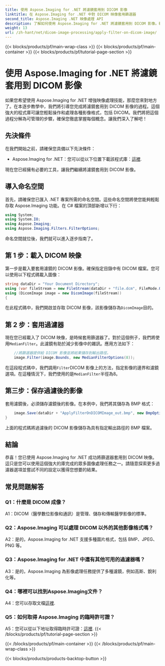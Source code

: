 ```yaml
---
title: 使用 Aspose.Imaging for .NET 將濾鏡套用到 DICOM 影像
linktitle: 在 Aspose.Imaging for .NET 中對 DICOM 映像套用篩選器
second_title: Aspose.Imaging .NET 映像處理 API
description: 了解如何使用 Aspose.Imaging for .NET 將濾鏡套用到 DICOM 影像。輕鬆增強醫學影像處理。
weight: 13
url: /zh-hant/net/dicom-image-processing/apply-filter-on-dicom-image/
---
```


{{< blocks/products/pf/main-wrap-class >}}
{{< blocks/products/pf/main-container >}}
{{< blocks/products/pf/tutorial-page-section >}}

# 使用 Aspose.Imaging for .NET 將濾鏡套用到 DICOM 影像

如果您希望使用 Aspose.Imaging for .NET 增強映像處理技能，那麼您來對地方了。在本逐步教學中，我們將引導您完成將濾鏡套用到 DICOM 影像的過程。這個強大的程式庫可讓您輕鬆操作和處理各種影像格式，包括 DICOM。我們將把這個過程分解為可管理的步驟，確保您徹底掌握每個概念。讓我們深入了解吧！

## 先決條件

在我們開始之前，請確保您具備以下先決條件：

-  Aspose.Imaging for .NET：您可以從以下位置下載該程式庫：[這裡](https://releases.aspose.com/imaging/net/).

現在您已經擁有必要的工具，讓我們繼續將濾鏡套用到 DICOM 影像。

## 導入命名空間

首先，請確保您已匯入 .NET 專案所需的命名空間。這些命名空間將使您能夠輕鬆存取 Aspose.Imaging 功能。在 C# 檔案的頂部新增以下行：

```csharp
using System;
using System.IO;
using Aspose.Imaging;
using Aspose.Imaging.Filters.FilterOptions;
```

命名空間就位後，我們就可以進入逐步指南了。

## 第 1 步：載入 DICOM 映像

第一步是載入要套用濾鏡的 DICOM 影像。確保指定目錄中有 DICOM 檔案。您可以使用以下程式碼載入圖像：

```csharp
string dataDir = "Your Document Directory";
using (var fileStream = new FileStream(dataDir + "file.dcm", FileMode.Open, FileAccess.Read))
using (DicomImage image = new DicomImage(fileStream))
{
```

在此程式碼中，我們開啟並存取 DICOM 影像，該影像儲存為`DicomImage`目的。

## 第 2 步：套用過濾器

現在您已經載入了 DICOM 映像，是時候套用篩選器了。對於這個例子，我們將使用`MedianFilter`。此濾鏡有助於減少影像中的雜訊。應用方法如下：

```csharp
    //將篩選器提供給 DICOM 影像並將結果儲存到輸出路徑。
    image.Filter(image.Bounds, new MedianFilterOptions(8));
```

在這段程式碼中，我們調用`Filter`DICOM 影像上的方法，指定影像的邊界和濾鏡選項。在這種情況下，我們使用的是`MedianFilter`半徑為8。

## 第三步：保存過濾後的影像

套用濾鏡後，必須儲存濾鏡後的影像。在本例中，我們將其儲存為 BMP 格式：

```csharp
    image.Save(dataDir + "ApplyFilterOnDICOMImage_out.bmp", new BmpOptions());
}
```

上面的程式碼將過濾後的 DICOM 影像儲存為具有指定輸出路徑的 BMP 檔案。

## 結論

恭喜！您已使用 Aspose.Imaging for .NET 成功將篩選器套用到 DICOM 映像。這只是您可以使用這個強大的庫完成的眾多圖像處理任務之一。請隨意探索更多過濾器選項並嘗試不同的設定以獲得您想要的結果。

## 常見問題解答

### Q1：什麼是 DICOM 成像？

A1：DICOM（醫學數位影像和通訊）是管理、儲存和傳輸醫學影像的標準。

### Q2：Aspose.Imaging 可以處理 DICOM 以外的其他影像格式嗎？

A2：是的，Aspose.Imaging for .NET 支援多種圖片格式，包括 BMP、JPEG、PNG 等。

### Q3：Aspose.Imaging for .NET 中還有其他可用的過濾器嗎？

A3：是的，Aspose.Imaging 為影像處理任務提供了多種濾鏡，例如高斯、銳利化等。

### Q4：哪裡可以找到Aspose.Imaging文件？

 A4：您可以存取文檔[這裡](https://reference.aspose.com/imaging/net/).

### Q5：如何取得 Aspose.Imaging 的臨時許可證？

 A5：您可以從以下地址取得臨時許可證：[這裡](https://purchase.aspose.com/temporary-license/).
{{< /blocks/products/pf/tutorial-page-section >}}

{{< /blocks/products/pf/main-container >}}
{{< /blocks/products/pf/main-wrap-class >}}

{{< blocks/products/products-backtop-button >}}
